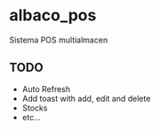 # albaco_pos

Sistema POS multialmacen

<h2>TODO</h2>

<ul>
    <li>Auto Refresh</li>
    <li>Add toast with add, edit and delete</li>
    <li>Stocks</li>
    <li>etc...</li>
</ul>
